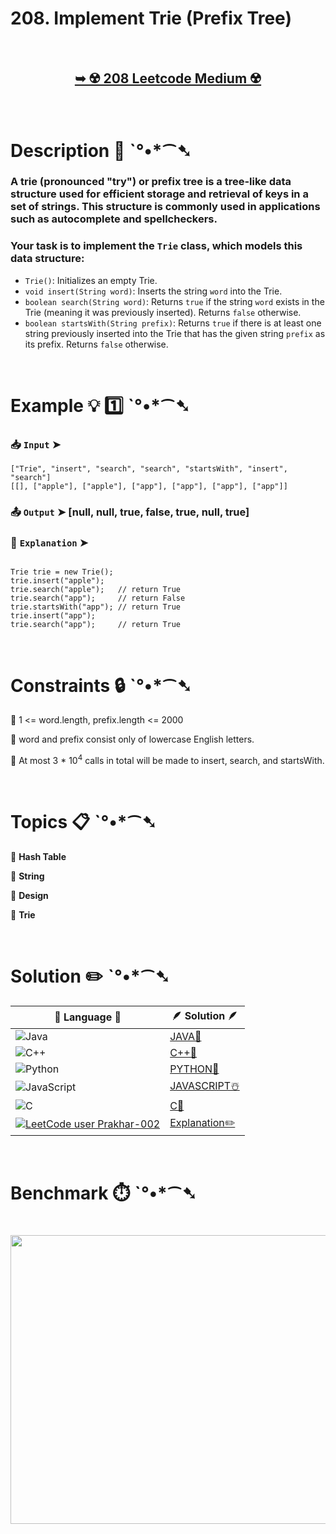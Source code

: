 # 208. Implement Trie (Prefix Tree)

</br>

<h2 align="center"> 

<a href=""><strong>➥ ☢️ 208 Leetcode Medium ☢️ </strong></a>
</h2>

</br>

# Description 📜 ˋ°•*⁀➷

### A trie (pronounced "try") or prefix tree is a tree-like data structure used for efficient storage and retrieval of keys in a set of strings. This structure is commonly used in applications such as autocomplete and spellcheckers.

### Your task is to implement the `Trie` class, which models this data structure:

- `Trie()`: Initializes an empty Trie.
- `void insert(String word)`: Inserts the string `word` into the Trie.
- `boolean search(String word)`: Returns `true` if the string `word` exists in the Trie (meaning it was previously inserted). Returns `false` otherwise.
- `boolean startsWith(String prefix)`: Returns `true` if there is at least one string previously inserted into the Trie that has the given string `prefix` as its prefix. Returns `false` otherwise.

</br>

# Example 💡 1️⃣ ˋ°•*⁀➷

  ### 📥 `Input`  ➤ 
  
```JS
["Trie", "insert", "search", "search", "startsWith", "insert", "search"]
[[], ["apple"], ["apple"], ["app"], ["app"], ["app"], ["app"]]
```

  ### 📤 `Output`  ➤ [null, null, true, false, true, null, true]

  ### 🔦 `Explanation`  ➤ 

```JS

Trie trie = new Trie();
trie.insert("apple");
trie.search("apple");   // return True
trie.search("app");     // return False
trie.startsWith("app"); // return True
trie.insert("app");
trie.search("app");     // return True

```

</br>

# Constraints 🔒 ˋ°•*⁀➷

🔹 1 <= word.length, prefix.length <= 2000 </br>

🔹 word and prefix consist only of lowercase English letters. </br>

🔹 At most 3 * 10<sup>4</sup> calls in total will be made to insert, search, and startsWith. </br>

</br>

# Topics 📋 ˋ°•*⁀➷

🔸 **Hash Table**  </br>

🔸 **String**  </br>

🔸 **Design**  </br>

🔸 **Trie**  </br>

</br>

# Solution ✏️ ˋ°•*⁀➷

| 📒 Language 📒  | 🪶 Solution 🪶 |
| ------------- | ------------- |
|  ![Java](https://img.shields.io/badge/java-%23ED8B00.svg?style=for-the-badge&logo=openjdk&logoColor=white)  | [JAVA🍁]() |
|  ![C++](https://img.shields.io/badge/c++-%2300599C.svg?style=for-the-badge&logo=c%2B%2B&logoColor=white)  | [C++🎲]()  |
|  ![Python](https://img.shields.io/badge/python-3670A0?style=for-the-badge&logo=python&logoColor=ffdd54)    | [PYTHON🍰]() |
| ![JavaScript](https://img.shields.io/badge/javascript-%23323330.svg?style=for-the-badge&logo=javascript&logoColor=%23F7DF1E)   | [JAVASCRIPT☃️]() |
|   ![C](https://img.shields.io/badge/c-%2300599C.svg?style=for-the-badge&logo=c&logoColor=white)   | [C💖]()  |
| [![LeetCode user Prakhar-002](https://img.shields.io/badge/dynamic/json?style=for-the-badge&labelColor=black&color=%23ffa116&label=Solved&query=solvedOverTotal&url=https%3A%2F%2Fleetcode-badge.vercel.app%2Fapi%2Fusers%2FPrakhar-002&logo=leetcode&logoColor=yellow)](https://leetcode.com/Prakhar-002/)  | [Explanation✏️]() |

</br>

# Benchmark ⏱️ ˋ°•*⁀➷

<h1  align="center" >

<img src ="" width = "700px" height="462px" />

</h1>
